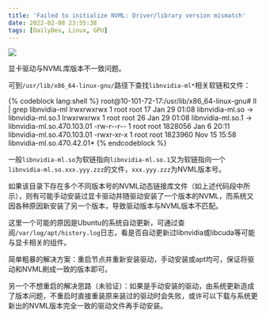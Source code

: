 ```yaml
---
title: 'Failed to initialize NVML: Driver/library version mismatch'
date: 2022-02-08 23:55:38
tags: [DailyDev, Linux, GPU]
---
```


![](error.png)

显卡驱动与NVML库版本不一致问题。

可到`/usr/lib/x86_64-linux-gnu/`路径下查找`libnvidia-ml*`相关软链和文件：

{% codeblock lang:shell %}
root@10-101-72-17:/usr/lib/x86_64-linux-gnu# ll | grep libnvidia-ml
lrwxrwxrwx   1 root root        17 Jan 29 01:08 libnvidia-ml.so -> libnvidia-ml.so.1
lrwxrwxrwx   1 root root        26 Jan 29 01:08 libnvidia-ml.so.1 -> libnvidia-ml.so.470.103.01
-rw-r--r--   1 root root   1828056 Jan  6 20:11 libnvidia-ml.so.470.103.01
-rwxr-xr-x   1 root root   1823960 Nov 15 15:58 libnvidia-ml.so.470.42.01*
{% endcodeblock %}

一般`libnvidia-ml.so`为软链指向`libnvidia-ml.so.1`又为软链指向一个`libnvidia-ml.so.xxx.yyy.zzz`的文件，`xxx.yyy.zzz`为NVML版本号。

如果该目录下存在多个不同版本号的NVML动态链接库文件（如上述代码段中所示），则有可能手动安装过显卡驱动并随驱动安装了一个版本的NVML，而系统又因各种原因新安装了另一个版本，导致驱动版本与NVML版本不匹配。

这里一个可能的原因是Ubuntu的系统自动更新，可通过查阅`/var/log/apt/history.log`日志，看是否自动更新过libnvidia或libcuda等可能与显卡相关的组件。

简单粗暴的解决方案：重启节点并重新安装驱动，手动安装或apt均可，保证将驱动和NVML刷成一致的版本即可。

另一个不想重启的解决思路（未验证）：如果是手动安装的驱动，由系统更新造成了版本问题，不重启时直接重装原来装过的驱动时会失败，或许可以下载与系统更新出的NVML版本完全一致的驱动文件再手动安装。
